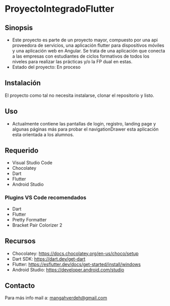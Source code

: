 # ProyectoIntegradoFlutter

## Sinopsis

* Este proyecto es parte de un proyecto mayor, compuesto por una api proveedora de servicios, una aplicación flutter para dispositivos móviles y una aplicación web en Angular. Se trata de una aplicación que conecta a las empresas con estudiantes de ciclos formativos de todos los niveles para realizar las prácticas y/o la FP dual en estas.
* Estado del proyecto: En proceso

## Instalación
El proyecto como tal no necesita instalarse, clonar el repositorio y listo.
## Uso
* Actualmente contiene las pantallas de login, registro, landing page y algunas páginas más para probar el navigationDrawer esta aplicación esta orientada a los alumnos.
## Requerido
* Visual Studio Code
* Chocolatey
* Dart
* Flutter
* Android Studio
### Plugins VS Code recomendados
* Dart
* Flutter
* Pretty Formatter
* Bracket Pair Colorizer 2
## Recursos
* Chocolatey: https://docs.chocolatey.org/en-us/choco/setup
* Dart SDK: https://dart.dev/get-dart
* Flutter: https://esflutter.dev/docs/get-started/install/windows
* Android Studio: https://developer.android.com/studio
## Contacto
Para más info mail a: mangahverdeh@gmail.com

